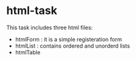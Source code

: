 # html-task

This task includes three html files:
* htmlForm : it is a simple registeration form 
* htmlList : contains ordered and unorderd lists 
* htmlTable 